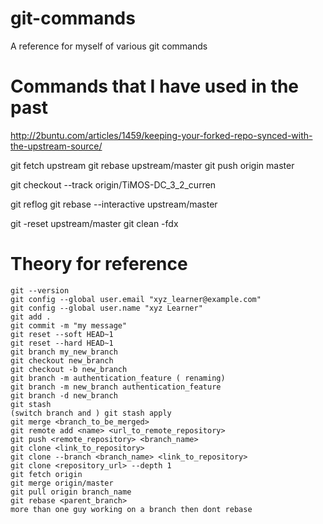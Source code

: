 # git-commands
A reference for myself of various git commands



# Commands that I have used in the past

  http://2buntu.com/articles/1459/keeping-your-forked-repo-synced-with-the-upstream-source/

  git fetch upstream
  git rebase upstream/master
  git push origin master

  git checkout --track origin/TiMOS-DC_3_2_curren


  git reflog
  git rebase --interactive upstream/master

  git -reset upstream/master
  git clean -fdx


# Theory for reference
    git --version
    git config --global user.email "xyz_learner@example.com"
    git config --global user.name "xyz Learner"
    git add .
    git commit -m "my message"
    git reset --soft HEAD~1
    git reset --hard HEAD~1
    git branch my_new_branch
    git checkout new_branch
    git checkout -b new_branch
    git branch -m authentication_feature ( renaming)
    git branch -m new_branch authentication_feature
    git branch -d new_branch
    git stash
    (switch branch and ) git stash apply
    git merge <branch_to_be_merged>
    git remote add <name> <url_to_remote_repository>
    git push <remote_repository> <branch_name>
    git clone <link_to_repository>
    git clone --branch <branch_name> <link_to_repository>
    git clone <repository_url> --depth 1
    git fetch origin
    git merge origin/master
    git pull origin branch_name
    git rebase <parent_branch>
    more than one guy working on a branch then dont rebase
